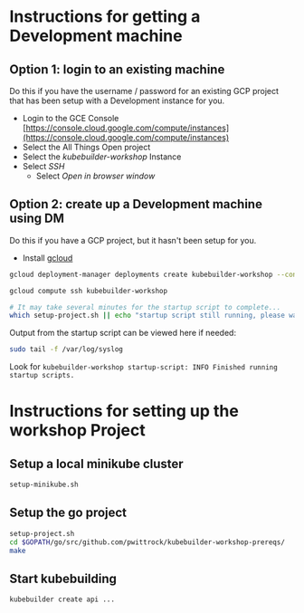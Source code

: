 # Instructions for getting a Development machine

## Option 1: login to an existing machine

Do this if you have the username / password for an existing GCP project that has been setup with a Development
instance for you.

- Login to the GCE Console [https://console.cloud.google.com/compute/instances](https://console.cloud.google.com/compute/instances)
- Select the All Things Open project
- Select the *kubebuilder-workshop* Instance
- Select *SSH*
  - Select *Open in browser window*

## Option 2: create up a Development machine using DM

Do this if you have a GCP project, but it hasn't been setup for you.

- Install [gcloud](https://cloud.google.com/sdk/install)

```bash
gcloud deployment-manager deployments create kubebuilder-workshop --config workshop.yaml
```

```bash
gcloud compute ssh kubebuilder-workshop

# It may take several minutes for the startup script to complete...
which setup-project.sh || echo "startup script still running, please wait a minute..."
```

Output from the startup script can be viewed here if needed:

```bash
sudo tail -f /var/log/syslog
```

Look for `kubebuilder-workshop startup-script: INFO Finished running startup scripts.`

# Instructions for setting up the workshop Project

## Setup a local minikube cluster

```bash
setup-minikube.sh
```

## Setup the go project

```bash
setup-project.sh
cd $GOPATH/go/src/github.com/pwittrock/kubebuilder-workshop-prereqs/
make
```

## Start kubebuilding

```bash
kubebuilder create api ...
```